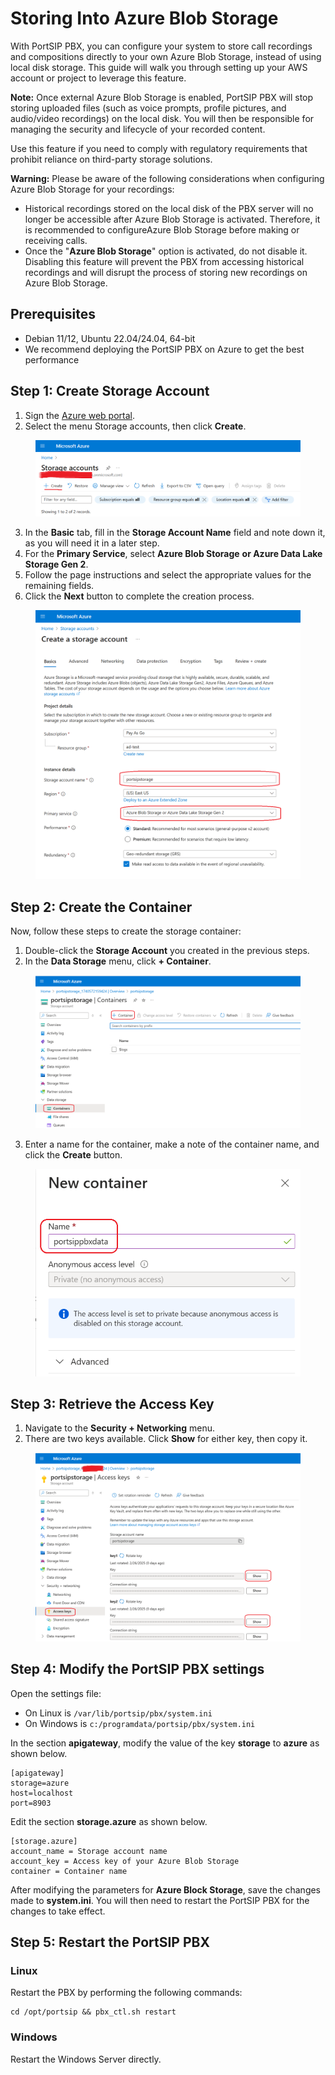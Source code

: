 # Storing Into Azure Blob Storage

With PortSIP PBX, you can configure your system to store call recordings and compositions directly to your own Azure Blob Storage, instead of using local disk storage. This guide will walk you through setting up your AWS account or project to leverage this feature.

**Note:** Once external Azure Blob Storage is enabled, PortSIP PBX will stop storing uploaded files (such as voice prompts, profile pictures, and audio/video recordings) on the local disk. You will then be responsible for managing the security and lifecycle of your recorded content.

Use this feature if you need to comply with regulatory requirements that prohibit reliance on third-party storage solutions.

**Warning:** Please be aware of the following considerations when configuring Azure Blob Storage for your recordings:

* Historical recordings stored on the local disk of the PBX server will no longer be accessible after Azure Blob Storage is activated. Therefore, it is recommended to configureAzure Blob Storage before making or receiving calls.
* Once the "**Azure Blob Storage**" option is activated, do not disable it. Disabling this feature will prevent the PBX from accessing historical recordings and will disrupt the process of storing new recordings on Azure Blob Storage.

## Prerequisites

* Debian 11/12, Ubuntu 22.04/24.04, 64-bit
* We recommend deploying the PortSIP PBX on Azure to get the best performance

## Step 1: Create Storage Account <a href="#create-an-iam-group-and-user" id="create-an-iam-group-and-user"></a>

1. Sign the [Azure web portal](https://portal.azure.com/).
2. Select the menu Storage accounts, then click **Create**.

<figure><img src="../../.gitbook/assets/azure-storage-1.png" alt=""><figcaption></figcaption></figure>

3. In the **Basic** tab, fill in the **Storage Account Name** field and note down it, as you will need it in a later step.
4. For the **Primary Service**, select **Azure Blob Storage** **or Azure Data Lake Storage Gen 2**.
5. Follow the page instructions and select the appropriate values for the remaining fields.
6. Click the **Next** button to complete the creation process.

<figure><img src="../../.gitbook/assets/azure-storage-2.png" alt=""><figcaption></figcaption></figure>

## Step 2: Create the Container <a href="#change-the-portsip-pbx-settings" id="change-the-portsip-pbx-settings"></a>

Now, follow these steps to create the storage container:

1. Double-click the **Storage Account** you created in the previous steps.
2. In the **Data Storage** menu, click **+ Container**.

<figure><img src="../../.gitbook/assets/azure-storage-3.png" alt=""><figcaption></figcaption></figure>

3. Enter a name for the container, make a note of the container name, and click the **Create** button.

<figure><img src="../../.gitbook/assets/azure-storage-4.png" alt=""><figcaption></figcaption></figure>

## Step 3: Retrieve the Access Key <a href="#change-the-portsip-pbx-settings" id="change-the-portsip-pbx-settings"></a>

1. Navigate to the **Security + Networking** menu.
2. There are two keys available. Click **Show** for either key, then copy it.

<figure><img src="../../.gitbook/assets/azure-storage-5.png" alt=""><figcaption></figcaption></figure>

## Step 4: Modify the PortSIP PBX settings <a href="#change-the-portsip-pbx-settings" id="change-the-portsip-pbx-settings"></a>

Open the settings file:

* On Linux is  `/var/lib/portsip/pbx/system.ini`
* On Windows is  `c:/programdata/portsip/pbx/system.ini`

In the section **apigateway**, modify the value of the key **storage** to **azure** as shown below.

```
[apigateway]
storage=azure
host=localhost
port=8903
```

Edit the section **storage.azure** as shown below.

```
[storage.azure]
account_name = Storage account name
account_key = Access key of your Azure Blob Storage
container = Container name
```

After modifying the parameters for **Azure Block Storage**, save the changes made to **system.ini**. You will then need to restart the PortSIP PBX for the changes to take effect.

## Step 5: Restart the PortSIP PBX

### Linux

Restart the PBX by performing the following commands:

```
cd /opt/portsip && pbx_ctl.sh restart
```

### Windows

Restart the Windows Server directly.


